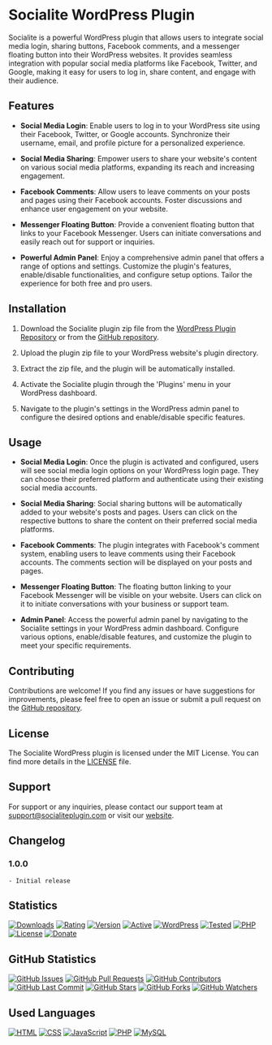 # Socialite WordPress Plugin

Socialite is a powerful WordPress plugin that allows users to integrate social media login, sharing buttons, Facebook comments, and a messenger floating button into their WordPress websites. It provides seamless integration with popular social media platforms like Facebook, Twitter, and Google, making it easy for users to log in, share content, and engage with their audience.

## Features

- **Social Media Login**: Enable users to log in to your WordPress site using their Facebook, Twitter, or Google accounts. Synchronize their username, email, and profile picture for a personalized experience.

- **Social Media Sharing**: Empower users to share your website's content on various social media platforms, expanding its reach and increasing engagement.

- **Facebook Comments**: Allow users to leave comments on your posts and pages using their Facebook accounts. Foster discussions and enhance user engagement on your website.

- **Messenger Floating Button**: Provide a convenient floating button that links to your Facebook Messenger. Users can initiate conversations and easily reach out for support or inquiries.

- **Powerful Admin Panel**: Enjoy a comprehensive admin panel that offers a range of options and settings. Customize the plugin's features, enable/disable functionalities, and configure setup options. Tailor the experience for both free and pro users.

## Installation

1. Download the Socialite plugin zip file from the [WordPress Plugin Repository](https://wordpress.org/plugins/socialite/) or from the [GitHub repository](https://github.com/your-username/socialite-plugin).

2. Upload the plugin zip file to your WordPress website's plugin directory.

3. Extract the zip file, and the plugin will be automatically installed.

4. Activate the Socialite plugin through the 'Plugins' menu in your WordPress dashboard.

5. Navigate to the plugin's settings in the WordPress admin panel to configure the desired options and enable/disable specific features.

## Usage

- **Social Media Login**: Once the plugin is activated and configured, users will see social media login options on your WordPress login page. They can choose their preferred platform and authenticate using their existing social media accounts.

- **Social Media Sharing**: Social sharing buttons will be automatically added to your website's posts and pages. Users can click on the respective buttons to share the content on their preferred social media platforms.

- **Facebook Comments**: The plugin integrates with Facebook's comment system, enabling users to leave comments using their Facebook accounts. The comments section will be displayed on your posts and pages.

- **Messenger Floating Button**: The floating button linking to your Facebook Messenger will be visible on your website. Users can click on it to initiate conversations with your business or support team.

- **Admin Panel**: Access the powerful admin panel by navigating to the Socialite settings in your WordPress admin dashboard. Configure various options, enable/disable features, and customize the plugin to meet your specific requirements.

## Contributing

Contributions are welcome! If you find any issues or have suggestions for improvements, please feel free to open an issue or submit a pull request on the [GitHub repository](https://github.com/STechBD/Socialite).

## License

The Socialite WordPress plugin is licensed under the MIT License. You can find more details in the [LICENSE](LICENSE) file.

## Support

For support or any inquiries, please contact our support team at support@socialiteplugin.com or visit our [website](https://www.socialiteplugin.com).

## Changelog

### 1.0.0
```
- Initial release
```

## Statistics

[![Downloads](https://img.shields.io/wordpress/plugin/dt/socialite.svg)](https://wordpress.org/plugins/socialite/)
[![Rating](https://img.shields.io/wordpress/plugin/rating/socialite.svg)](https://wordpress.org/plugins/socialite/)
[![Version](https://img.shields.io/wordpress/plugin/v/socialite.svg)](https://wordpress.org/plugins/socialite/)
[![Active](https://img.shields.io/wordpress/plugin/installs/socialite.svg)](https://wordpress.org/plugins/socialite/)
[![WordPress](https://img.shields.io/wordpress/v/socialite.svg)](https://wordpress.org/plugins/socialite/)
[![Tested](https://img.shields.io/wordpress/v/socialite.svg)](https://wordpress.org/plugins/socialite/)
[![PHP](https://img.shields.io/wordpress/v/socialite.svg)](https://wordpress.org/plugins/socialite/)
[![License](https://img.shields.io/wordpress/license/socialite.svg)](https://wordpress.org/plugins/socialite/)
[![Donate](https://img.shields.io/badge/Donate-PayPal-green.svg)](https://paypal.me/your-username)

## GitHub Statistics

[![GitHub Issues](https://img.shields.io/github/issues/STechBD/Socialite.svg)]()
[![GitHub Pull Requests](https://img.shields.io/github/issues-pr/STechBD/Socialite.svg)]()
[![GitHub Contributors](https://img.shields.io/github/contributors/STechBD/Socialite.svg)]()
[![GitHub Last Commit](https://img.shields.io/github/last-commit/STechBD/Socialite.svg)]()
[![GitHub Stars](https://img.shields.io/github/stars/STechBD/Socialite.svg?style=social&label=Stars)]()
[![GitHub Forks](https://img.shields.io/github/forks/STechBD/Socialite.svg?style=social&label=Fork)]()
[![GitHub Watchers](https://img.shields.io/github/watchers/STechBD/Socialite.svg?style=social&label=Watch)]()

## Used Languages

[![HTML](https://img.shields.io/badge/HTML-5-blue.svg)]()
[![CSS](https://img.shields.io/badge/CSS-3-blue.svg)]()
[![JavaScript](https://img.shields.io/badge/JavaScript-ES6-blue.svg)]()
[![PHP](https://img.shields.io/badge/PHP-7-blue.svg)]()
[![MySQL](https://img.shields.io/badge/MySQL-5-blue.svg)]()